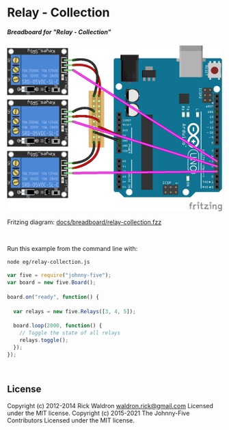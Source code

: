 <!--remove-start-->

# Relay - Collection

<!--remove-end-->






##### Breadboard for "Relay - Collection"



![docs/breadboard/relay-collection.png](breadboard/relay-collection.png)<br>

Fritzing diagram: [docs/breadboard/relay-collection.fzz](breadboard/relay-collection.fzz)

&nbsp;




Run this example from the command line with:
```bash
node eg/relay-collection.js
```


```javascript
var five = require("johnny-five");
var board = new five.Board();

board.on("ready", function() {

  var relays = new five.Relays([3, 4, 5]);

  board.loop(2000, function() {
    // Toggle the state of all relays
    relays.toggle();
  });
});

```








&nbsp;

<!--remove-start-->

## License
Copyright (c) 2012-2014 Rick Waldron <waldron.rick@gmail.com>
Licensed under the MIT license.
Copyright (c) 2015-2021 The Johnny-Five Contributors
Licensed under the MIT license.

<!--remove-end-->
